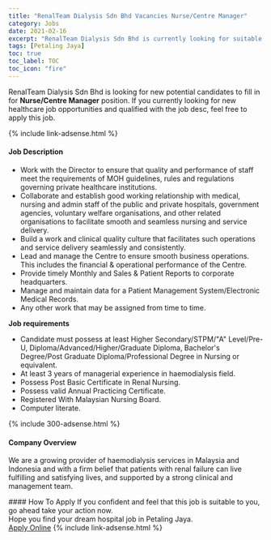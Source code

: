 ```yaml
---
title: "RenalTeam Dialysis Sdn Bhd Vacancies Nurse/Centre Manager" 
category: Jobs 
date: 2021-02-16 
excerpt: "RenalTeam Dialysis Sdn Bhd is currently looking for suitable person to fill in the Nurse/Centre Manager which positioned at Petaling Jaya" 
tags: [Petaling Jaya] 
toc: true 
toc_label: TOC 
toc_icon: "fire" 
--- 
```


<p>RenalTeam Dialysis Sdn Bhd is looking for new potential candidates to fill in for <b>Nurse/Centre Manager</b> position. If you currently looking for new healthcare job opportunities and qualified with the job desc, feel free to apply this job.
</p>{% include link-adsense.html %} 
<div><div><h4>Job Description</h4></div><div><div><span><div><ul><li>Work with the Director to ensure that quality and performance of staff meet the requirements of MOH guidelines, rules and regulations governing private healthcare institutions.</li><li>Collaborate and establish good working relationship with medical, nursing and admin staff of the public and private hospitals, government agencies, voluntary welfare organisations, and other related organisations to facilitate smooth and seamless nursing and service delivery.</li><li>Build a work and clinical quality culture that facilitates such operations and service delivery seamlessly and consistently.</li><li>Lead and manage the Centre to ensure smooth business operations. This includes the financial &amp; operational performance of the Centre.</li><li>Provide timely Monthly and Sales &amp; Patient Reports to corporate headquarters.</li><li>Manage and maintain data for a Patient Management System/Electronic Medical Records.</li><li>Any other work that may be assigned from time to time.</li></ul><p><strong>Job requirements</strong></p><ul><li>Candidate must possess at least Higher Secondary/STPM/"A" Level/Pre-U, Diploma/Advanced/Higher/Graduate Diploma, Bachelor's Degree/Post Graduate Diploma/Professional Degree in Nursing or equivalent.</li><li>At least 3 years of managerial experience in haemodialysis field.</li><li>Possess Post Basic&#160;Certificate in&#160;Renal<strong>&#160;</strong>Nursing.</li><li>Possess valid Annual Practicing Certificate.</li><li>Registered With Malaysian Nursing Board.</li><li>Computer literate.</li></ul></div></span></div></div></div> 
{% include 300-adsense.html %} 
<div><div><h4>Company Overview</h4></div><div><div><span><div><p>We are a growing provider of haemodialysis services in Malaysia and Indonesia and with a firm belief that patients with renal failure can live fulfilling and satisfying lives, and supported by a strong clinical and management team.</p></div></span></div></div></div> 
#### How To Apply 
If you confident and feel that this job is suitable to you, go ahead take your action now. <br/> 
Hope you find your dream hospital job in Petaling Jaya. <br/> 
<a href="https://www.jobstreet.com.my/en/job/nurse-centre-manager-4477948?jobId=jobstreet-my-job-4477948" class="btn btn--warning" target="_blank" rel="nofollow noopenner">Apply Online</a> 
{% include link-adsense.html %} 